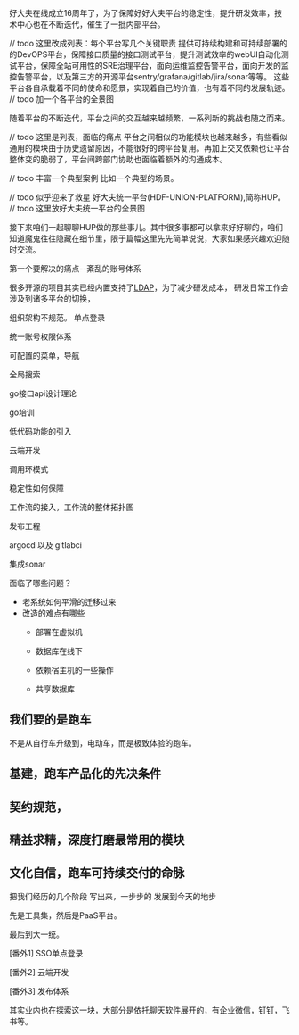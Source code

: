 

好大夫在线成立16周年了，为了保障好好大夫平台的稳定性，提升研发效率，技术中心也在不断迭代，催生了一批内部平台。

// todo 这里改成列表：每个平台写几个关键职责
提供可持续构建和可持续部署的的DevOPS平台，保障接口质量的接口测试平台，提升测试效率的webUI自动化测试平台，保障全站可用性的SRE治理平台，面向运维监控告警平台，面向开发的监控告警平台，以及第三方的开源平台sentry/grafana/gitlab/jira/sonar等等。
这些平台各自承载着不同的使命和愿景，实现着自己的价值，也有着不同的发展轨迹。
// todo 加一个各平台的全景图

随着平台的不断迭代，平台之间的交互越来越频繁，一系列新的挑战也随之而来。

// todo 这里是列表，面临的痛点
平台之间相似的功能模块也越来越多，有些看似通用的模块由于历史遗留原因，不能很好的跨平台复用。再加上交叉依赖也让平台整体变的脆弱了，平台间跨部门协助也面临着额外的沟通成本。

// todo 丰富一个典型案例
比如一个典型的场景。

// todo 似乎迎来了救星
好大夫统一平台(HDF-UNION-PLATFORM),简称HUP。
// todo 这里放好大夫统一平台的全景图

接下来咱们一起聊聊HUP做的那些事儿。其中很多事都可以拿来好好聊的，咱们知道魔鬼往往隐藏在细节里，限于篇幅这里先先简单说说，大家如果感兴趣欢迎随时交流。

第一个要解决的痛点--紊乱的账号体系

很多开源的项目其实已经内置支持了[LDAP](../todo)，为了减少研发成本，
研发日常工作会涉及到诸多平台的切换，

组织架构不规范。
单点登录

统一账号权限体系

可配置的菜单，导航

全局搜索

go接口api设计理论

go培训

低代码功能的引入

云端开发

调用环模式

稳定性如何保障

工作流的接入，工作流的整体拓扑图

发布工程

argocd 以及 gitlabci

集成sonar

面临了哪些问题？
- 老系统如何平滑的迁移过来
- 改造的难点有哪些
  - 部署在虚拟机
  - 数据库在线下
  - 依赖宿主机的一些操作

  - 共享数据库
  
## 我们要的是跑车
不是从自行车升级到，电动车，而是极致体验的跑车。


## 基建，跑车产品化的先决条件

## 契约规范，

## 精益求精，深度打磨最常用的模块

## 文化自信，跑车可持续交付的命脉




把我们经历的几个阶段  写出来，一步步的 发展到今天的地步


先是工具集，然后是PaaS平台。

最后到大一统。


[番外1]
SSO单点登录

[番外2]
云端开发

[番外3]
发布体系

其实业内也在探索这一块，大部分是依托聊天软件展开的，有企业微信，钉钉，飞书等。
